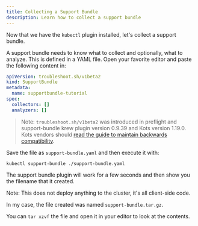 ```yaml
---
title: Collecting a Support Bundle
description: Learn how to collect a support bundle
---
```


Now that we have the `kubectl` plugin installed, let's collect a support bundle.

A support bundle needs to know what to collect and optionally, what to analyze.
This is defined in a YAML file.
Open your favorite editor and paste the following content in:

```yaml
apiVersion: troubleshoot.sh/v1beta2
kind: SupportBundle
metadata:
  name: supportbundle-tutorial
spec:
  collectors: []
  analyzers: []
```

> Note: `troubleshoot.sh/v1beta2` was introduced in preflight and support-bundle krew plugin version 0.9.39 and Kots version 1.19.0. Kots vendors should [read the guide to maintain backwards compatibility](/v1beta2/).

 Save the file as `support-bundle.yaml` and then execute it with:

 ```shell
kubectl support-bundle ./support-bundle.yaml
 ```

The support bundle plugin will work for a few seconds and then show you the filename that it created.

Note: This does not deploy anything to the cluster, it's all client-side code.

In my case, the file created was named `support-bundle.tar.gz`.

You can `tar xzvf` the file and open it in your editor to look at the contents.
